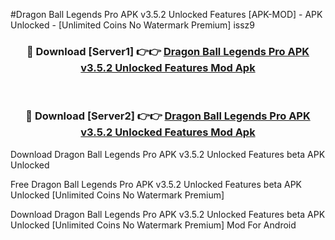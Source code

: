 #Dragon Ball Legends Pro APK v3.5.2 Unlocked Features [APK-MOD] - APK Unlocked - [Unlimited Coins No Watermark Premium] issz9



<div align="center">

<h3>🔴 Download [Server1] 👉👉 <a href="https://momento.my/?title=Dragon_Ball_Legends_Pro_APK_v3.5.2_Unlocked_Features">Dragon Ball Legends Pro APK v3.5.2 Unlocked Features Mod Apk</a></h3><br>

<h3>🔴 Download [Server2] 👉👉 <a href="https://momento.my/?title=Dragon_Ball_Legends_Pro_APK_v3.5.2_Unlocked_Features">Dragon Ball Legends Pro APK v3.5.2 Unlocked Features Mod Apk</a></h3>
</div>



Download Dragon Ball Legends Pro APK v3.5.2 Unlocked Features beta APK Unlocked

Free Dragon Ball Legends Pro APK v3.5.2 Unlocked Features beta APK Unlocked [Unlimited Coins No Watermark Premium]

Download Dragon Ball Legends Pro APK v3.5.2 Unlocked Features beta APK Unlocked [Unlimited Coins No Watermark Premium] Mod For Android
